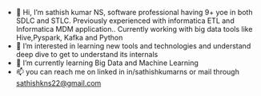 - 👋 Hi, I’m sathish kumar NS, software professional having 9+ yoe in both SDLC and STLC. Previously experienced with informatica ETL and Informatica MDM application.. Currently working with big data tools like Hive,Pyspark, Kafka and Python
- 👀 I’m interested in learning new tools and technologies and understand deep dive to get to understand its internals
- 🌱 I’m currently learning Big Data and Machine Learning
- 📫 you can reach me on linked in in/sathishkumarns or mail through sathishkns22@gmail.com

<!---
sathishkns/sathishkns is a ✨ special ✨ repository because its `README.md` (this file) appears on your GitHub profile.
You can click the Preview link to take a look at your changes.
--->

